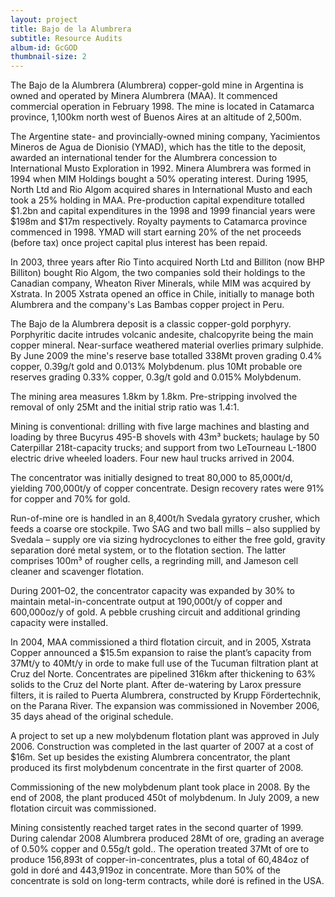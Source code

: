 ```yaml
---
layout: project
title: Bajo de la Alumbrera 
subtitle: Resource Audits
album-id: GcGOD
thumbnail-size: 2
---
```


The Bajo de la Alumbrera (Alumbrera) copper-gold mine in Argentina is
owned and operated by Minera Alumbrera (MAA). It commenced commercial
operation in February 1998. The mine is located in Catamarca province,
1,100km north west of Buenos Aires at an altitude of 2,500m.

The Argentine state- and provincially-owned mining company, Yacimientos
Mineros de Agua de Dionisio (YMAD), which has the title to the deposit,
awarded an international tender for the Alumbrera concession to
International Musto Exploration in 1992. Minera Alumbrera was formed in
1994 when MIM Holdings bought a 50% operating interest. During 1995,
North Ltd and Rio Algom acquired shares in International Musto and each
took a 25% holding in MAA. Pre-production capital expenditure totalled
\$1.2bn and capital expenditures in the 1998 and 1999 financial years
were \$198m and \$17m respectively. Royalty payments to Catamarca
province commenced in 1998. YMAD will start earning 20% of the net
proceeds (before tax) once project capital plus interest has been
repaid.

In 2003, three years after Rio Tinto acquired North Ltd and Billiton
(now BHP Billiton) bought Rio Algom, the two companies sold their
holdings to the Canadian company, Wheaton River Minerals, while MIM was
acquired by Xstrata. In 2005 Xstrata opened an office in Chile,
initially to manage both Alumbrera and the company's Las Bambas copper
project in Peru.

The Bajo de la Alumbrera deposit is a classic copper-gold porphyry.
Porphyritic dacite intrudes volcanic andesite, chalcopyrite being the
main copper mineral. Near-surface weathered material overlies primary
sulphide. By June 2009 the mine's reserve base totalled 338Mt proven
grading 0.4% copper, 0.39g/t gold and 0.013% Molybdenum. plus 10Mt
probable ore reserves grading 0.33% copper, 0.3g/t gold and 0.015%
Molybdenum.

The mining area measures 1.8km by 1.8km. Pre-stripping involved the
removal of only 25Mt and the initial strip ratio was 1.4:1.

Mining is conventional: drilling with five large machines and blasting
and loading by three Bucyrus 495-B shovels with 43m³ buckets; haulage by
50 Caterpillar 218t-capacity trucks; and support from two LeTourneau
L-1800 electric drive wheeled loaders. Four new haul trucks arrived in
2004.

The concentrator was initially designed to treat 80,000 to 85,000t/d,
yielding 700,000t/y of copper concentrate. Design recovery rates were
91% for copper and 70% for gold.

Run-of-mine ore is handled in an 8,400t/h Svedala gyratory crusher,
which feeds a coarse ore stockpile. Two SAG and two ball mills – also
supplied by Svedala – supply ore via sizing hydrocyclones to either the
free gold, gravity separation doré metal system, or to the flotation
section. The latter comprises 100m³ of rougher cells, a regrinding mill,
and Jameson cell cleaner and scavenger flotation.

During 2001–02, the concentrator capacity was expanded by 30% to
maintain metal-in-concentrate output at 190,000t/y of copper and
600,000oz/y of gold. A pebble crushing circuit and additional grinding
capacity were installed.

In 2004, MAA commissioned a third flotation circuit, and in 2005,
Xstrata Copper announced a \$15.5m expansion to raise the plant’s
capacity from 37Mt/y to 40Mt/y in orde to make full use of the Tucuman
filtration plant at Cruz del Norte. Concentrates are pipelined 316km
after thickening to 63% solids to the Cruz del Norte plant. After
de-watering by Larox pressure filters, it is railed to Puerta Alumbrera,
constructed by Krupp Fördertechnik, on the Parana River. The expansion
was commissioned in November 2006, 35 days ahead of the original
schedule.

A project to set up a new molybdenum flotation plant was approved in
July 2006. Construction was completed in the last quarter of 2007 at a
cost of \$16m. Set up besides the existing Alumbrera concentrator, the
plant produced its first molybdenum concentrate in the first quarter of
2008.

Commissioning of the new molybdenum plant took place in 2008. By the end
of 2008, the plant produced 450t of molybdenum. In July 2009, a new
flotation circuit was commissioned.

Mining consistently reached target rates in the second quarter of 1999.
During calendar 2008 Alumbrera produced 28Mt of ore, grading an average
of 0.50% copper and 0.55g/t gold.. The operation treated 37Mt of ore to
produce 156,893t of copper-in-concentrates, plus a total of 60,484oz of
gold in doré and 443,919oz in concentrate. More than 50% of the
concentrate is sold on long-term contracts, while doré is refined in the
USA.
